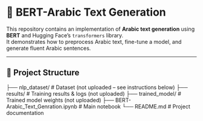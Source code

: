 # 📝 BERT-Arabic Text Generation

This repository contains an implementation of **Arabic text generation** using **BERT** and Hugging Face’s `transformers` library.  
It demonstrates how to preprocess Arabic text, fine-tune a model, and generate fluent Arabic sentences.  

---

## 📂 Project Structure

├── nlp_dataset/ # Dataset (not uploaded – see instructions below)
├── results/ # Training results & logs (not uploaded)
├── trained_model/ # Trained model weights (not uploaded)
├── BERT-Arabic_Text_Genration.ipynb # Main notebook
└── README.md # Project documentation

